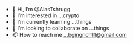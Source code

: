 - 👋 Hi, I’m @AlasTshrugg
- 👀 I’m interested in ...crypto
- 🌱 I’m currently learning ...things
- 💞️ I’m looking to collaborate on ...things
- 📫 How to reach me ...bgingrich11@gmail.com

<!---
AlasTshrugg/AlasTshrugg is a ✨ special ✨ repository because its `README.md` (this file) appears on your GitHub profile.
You can click the Preview link to take a look at your changes.
--->
